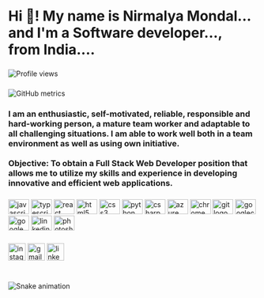 <h1 align="left">Hi 👋!    My name is Nirmalya Mondal... and I'm a Software developer..., from India....</h1>

###

![Profile views](https://gpvc.arturio.dev/nirmalyax)  
###
![GitHub metrics](https://metrics.lecoq.io/nirmalyax)  
###

<h3 align="left">I am an enthusiastic, self-motivated, reliable, responsible and hard-working person, a mature team worker and adaptable to all challenging situations. I am able to work well both in a team environment as well as using own initiative.<br><br>Objective: To obtain a Full Stack Web Developer position that allows me to utilize my skills and experience in developing innovative and efficient web applications.</h3>

###


<div align="left">
  <img src="https://cdn.jsdelivr.net/gh/devicons/devicon/icons/javascript/javascript-original.svg" height="30" width="42" alt="javascript logo"  />
  <img src="https://cdn.jsdelivr.net/gh/devicons/devicon/icons/typescript/typescript-plain.svg" height="30" width="42" alt="typescript logo"  />
  <img src="https://cdn.jsdelivr.net/gh/devicons/devicon/icons/react/react-original.svg" height="30" width="42" alt="react logo"  />
  <img src="https://cdn.jsdelivr.net/gh/devicons/devicon/icons/html5/html5-original.svg" height="30" width="42" alt="html5 logo"  />
  <img src="https://cdn.jsdelivr.net/gh/devicons/devicon/icons/css3/css3-original.svg" height="30" width="42" alt="css3 logo"  />
  <img src="https://cdn.jsdelivr.net/gh/devicons/devicon/icons/python/python-original.svg" height="30" width="42" alt="python logo"  />
  <img src="https://cdn.jsdelivr.net/gh/devicons/devicon/icons/csharp/csharp-original.svg" height="30" width="42" alt="csharp logo"  />
  <img src="https://cdn.jsdelivr.net/gh/devicons/devicon/icons/azure/azure-original.svg" height="30" width="42" alt="azure logo"  />
  <img src="https://cdn.jsdelivr.net/gh/devicons/devicon/icons/chrome/chrome-original.svg" height="30" width="42" alt="chrome logo"  />
  <img src="https://cdn.jsdelivr.net/gh/devicons/devicon/icons/git/git-original.svg" height="30" width="42" alt="git logo"  />
  <img src="https://cdn.jsdelivr.net/gh/devicons/devicon/icons/googlecloud/googlecloud-original.svg" height="30" width="42" alt="googlecloud logo"  />
  <img src="https://cdn.jsdelivr.net/gh/devicons/devicon/icons/google/google-original.svg" height="30" width="42" alt="google logo"  />
  <img src="https://cdn.jsdelivr.net/gh/devicons/devicon/icons/linkedin/linkedin-original.svg" height="30" width="42" alt="linkedin logo"  />
  <img src="https://cdn.jsdelivr.net/gh/devicons/devicon/icons/photoshop/photoshop-plain.svg" height="30" width="42" alt="photoshop logo"  />
</div>

###

<div align="left">
  <img src="https://img.shields.io/static/v1?message=Instagram&logo=instagram&label=&color=E4405F&logoColor=white&labelColor=&style=for-the-badge" height="35" alt="instagram logo"  />
  <img src="https://img.shields.io/static/v1?message=Gmail&logo=gmail&label=&color=D14836&logoColor=white&labelColor=&style=for-the-badge" height="35" alt="gmail logo"  />
  <img src="https://img.shields.io/static/v1?message=LinkedIn&logo=linkedin&label=&color=0077B5&logoColor=white&labelColor=&style=for-the-badge" height="35" alt="linkedin logo"  />
</div>

###

<br clear="both">

<img src="https://raw.githubusercontent.com/maurodesouza/maurodesouza/output/snake.svg" alt="Snake animation" />

###

